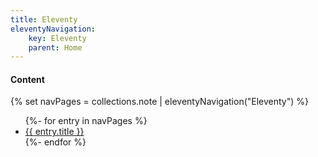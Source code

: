 ```yaml
---
title: Eleventy
eleventyNavigation:
    key: Eleventy
    parent: Home
---
```

#### Content
{% set navPages = collections.note | eleventyNavigation("Eleventy") %}
<ul>
{%- for entry in navPages %}
  <li>
    <a href="{{ entry.url }}">{{ entry.title }}</a>
  </li>
{%- endfor %}
</ul>


